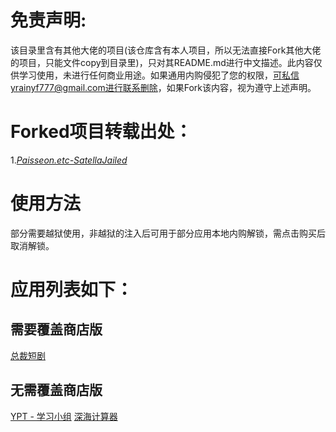 # 免责声明:
该目录里含有其他大佬的项目(该仓库含有本人项目，所以无法直接Fork其他大佬的项目，只能文件copy到目录里)，只对其README.md进行中文描述。此内容仅供学习使用，未进行任何商业用途。如果通用内购侵犯了您的权限，可私信yrainyf777@gmail.com进行联系删除，如果Fork该内容，视为遵守上述声明。

# Forked项目转载出处：
1.*[Paisseon.etc-SatellaJailed](https://github.com/Paisseon/SatellaJailed)* 

# 使用方法
部分需要越狱使用，非越狱的注入后可用于部分应用本地内购解锁，需点击购买后取消解锁。

# 应用列表如下：
## 需要覆盖商店版
[总裁短剧](https://apps.apple.com/cn/app/id6523420381)

## 无需覆盖商店版
[YPT - 学习小组](https://apps.apple.com/id1441909643) [深海计算器](https://apps.apple.com/app/id1458457890)

